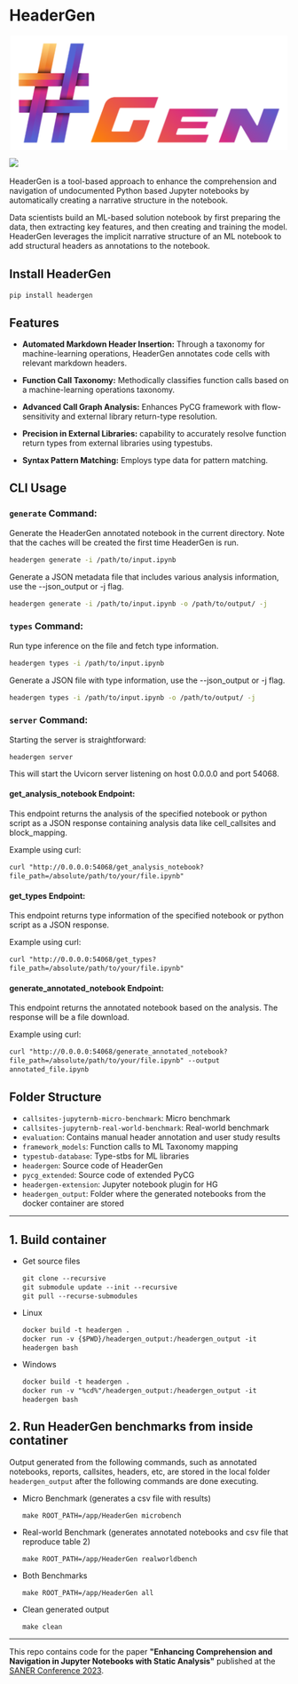 # HeaderGen

<p align="center">
<img src="headergen.png" width="500" align="center">
</p>

![](preview.gif)

HeaderGen is a tool-based approach to enhance the comprehension and navigation of undocumented Python based Jupyter notebooks by automatically creating a narrative structure in the notebook.

Data scientists build an ML-based solution notebook by first preparing the data, then extracting key features, and then creating and training the model. HeaderGen leverages the implicit narrative structure of an ML notebook to add structural headers as annotations to the notebook.

## Install HeaderGen

```
pip install headergen
```

## Features

- **Automated Markdown Header Insertion:** Through a taxonomy for machine-learning operations, HeaderGen annotates code cells with relevant markdown headers.

- **Function Call Taxonomy:** Methodically classifies function calls based on a machine-learning operations taxonomy.

- **Advanced Call Graph Analysis:** Enhances PyCG framework with flow-sensitivity and external library return-type resolution.

- **Precision in External Libraries:** capability to accurately resolve function return types from external libraries using typestubs.

- **Syntax Pattern Matching:** Employs type data for pattern matching.

## CLI Usage

### `generate` Command:

Generate the HeaderGen annotated notebook in the current directory. Note that the caches will be created the first time HeaderGen is run.
```bash
headergen generate -i /path/to/input.ipynb
```
Generate a JSON metadata file that includes various analysis information, use the --json_output or -j flag.

```bash
headergen generate -i /path/to/input.ipynb -o /path/to/output/ -j
```

### `types` Command:

Run type inference on the file and fetch type information.
```bash
headergen types -i /path/to/input.ipynb
```
Generate a JSON file with type information, use the --json_output or -j flag.

```bash
headergen types -i /path/to/input.ipynb -o /path/to/output/ -j
```


### `server` Command:

Starting the server is straightforward:

```
headergen server
```

This will start the Uvicorn server listening on host 0.0.0.0 and port 54068.

#### get_analysis_notebook Endpoint:

This endpoint returns the analysis of the specified notebook or python script as a JSON response containing analysis data like cell_callsites and block_mapping.

Example using curl:

```
curl "http://0.0.0.0:54068/get_analysis_notebook?file_path=/absolute/path/to/your/file.ipynb"
```

#### get_types Endpoint:

This endpoint returns type information of the specified notebook or python script as a JSON response.

Example using curl:

```
curl "http://0.0.0.0:54068/get_types?file_path=/absolute/path/to/your/file.ipynb"
```

#### generate_annotated_notebook Endpoint:

This endpoint returns the annotated notebook based on the analysis. The response will be a file download.

Example using curl:

```
curl "http://0.0.0.0:54068/generate_annotated_notebook?file_path=/absolute/path/to/your/file.ipynb" --output annotated_file.ipynb
```

## Folder Structure

+ `callsites-jupyternb-micro-benchmark`: Micro benchmark
+ `callsites-jupyternb-real-world-benchmark`: Real-world benchmark
+ `evaluation`: Contains manual header annotation and user study results
+ `framework_models`: Function calls to ML Taxonomy mapping
+ `typestub-database`: Type-stbs for ML libraries
+ `headergen`: Source code of HeaderGen
+ `pycg_extended`: Source code of extended PyCG
+ `headergen-extension`: Jupyter notebook plugin for HG
+ `headergen_output`: Folder where the generated notebooks from the docker container are stored

--------
## 1. Build container

+ Get source files

      git clone --recursive
      git submodule update --init --recursive
      git pull --recurse-submodules

+ Linux

      docker build -t headergen .
      docker run -v {$PWD}/headergen_output:/headergen_output -it headergen bash

+ Windows

      docker build -t headergen .
      docker run -v "%cd%"/headergen_output:/headergen_output -it headergen bash


## 2. Run HeaderGen benchmarks from inside contatiner

Output generated from the following commands, such as annotated notebooks, reports, callsites, headers, etc, are stored in the local folder `headergen_output` after the following commands are done executing.

+ Micro Benchmark (generates a csv file with results)

      make ROOT_PATH=/app/HeaderGen microbench

+ Real-world Benchmark (generates annotated notebooks and csv file that reproduce table 2)

      make ROOT_PATH=/app/HeaderGen realworldbench

+ Both Benchmarks

      make ROOT_PATH=/app/HeaderGen all

+ Clean generated output

      make clean

---


This repo contains code for the paper **"Enhancing Comprehension and Navigation in Jupyter Notebooks with Static Analysis"** published at the [SANER Conference 2023](https://arxiv.org/abs/2301.04419).
